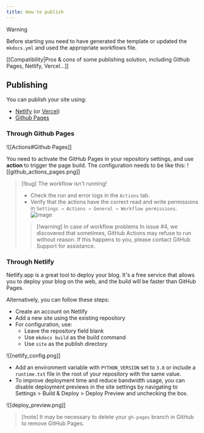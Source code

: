 ```yaml
---
title: How to publish
---
```


> [!WARNING]
> Before starting you need to have generated the template or updated the `mkdocs.yml` and used the appropriate workflows file.

[[Compatibility|Pros & cons of some publishing solution, including Github Pages, Netlify, Vercel...]]

## Publishing

You can publish your site using:

- [Netlify](https://www.netlify.com/) (or [Vercel](https://vercel.com/))
- [Github Pages](https://pages.github.com/)

### Through Github Pages

![[Actions#Github Pages]]

You need to activate the GitHub Pages in your repository settings, and use **action** to trigger the page build.
The configuration needs to be like this:
![[github_actions_pages.png]]

> [!bug] The workflow isn't running!
>
> - Check the run and error logs in the `Actions` tab.
> - Verify that the actions have the correct read and write permissions in `Settings → Actions → General → Workflow permissions`.
>  ![image](https://user-images.githubusercontent.com/30244939/166161294-0f4f70c2-fda5-4465-89b0-d6b1b5e6995d.png)
>> [!warning] In case of workflow problems
>> In issue #4, we discovered that sometimes, GitHub Actions may refuse to run without reason. If this happens to you, please contact GitHub Support for assistance.

### Through Netlify

Netlify.app is a great tool to deploy your blog. It's a free service that allows you to deploy your blog on the web, and the build will be faster than GitHub Pages.

Alternatively, you can follow these steps:
- Create an account on Netlify
- Add a new site using the existing repository
- For configuration, use:
  - Leave the repository field blank
  - Use `mkdocs build` as the build command
  - Use `site` as the publish directory

![[netlify_config.png]]

- Add an environment variable with `PYTHON_VERSION` set to `3.8` or include a `runtime.txt` file in the root of your repository with the same value.
- To improve deployment time and reduce bandwidth usage, you can disable deployment previews in the site settings by navigating to Settings > Build & Deploy > Deploy Preview and unchecking the box.

![[deploy_preview.png]]

> [!note] It may be necessary to delete your `gh-pages` branch in GitHub to remove GitHub Pages.
